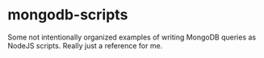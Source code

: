 # mongodb-scripts
Some not intentionally organized examples of writing MongoDB queries as NodeJS scripts. Really just a reference for me.
